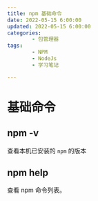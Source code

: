 ```yaml
---
title: npm 基础命令
date: 2022-05-15 6:00:00
updated: 2022-05-15 6:00:00
categories:
        - 包管理器
tags:
        - NPM 
        - NodeJs
        - 学习笔记

---
```


# 基础命令

## npm -v

查看本机已安装的 `npm` 的版本

## npm help

查看 npm 命令列表。
